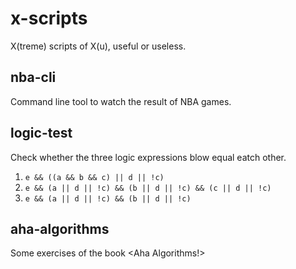 # x-scripts
X(treme) scripts of X(u), useful or useless.

## nba-cli

Command line tool to watch the result of NBA games.

## logic-test

Check whether the three logic expressions blow equal eatch other.

1. ```e && ((a && b && c) || d || !c)```
2. ```e && (a || d || !c) && (b || d || !c) && (c || d || !c)```
3. ```e && (a || d || !c) && (b || d || !c)```

## aha-algorithms

Some exercises of the book <Aha Algorithms!>
